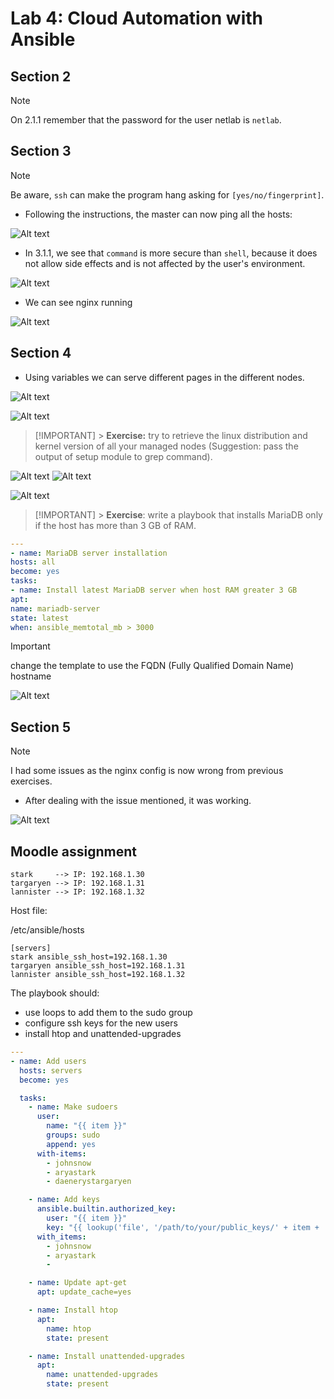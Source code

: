 # Lab 4: Cloud Automation with Ansible

## Section 2

> [!NOTE]
> On 2.1.1 remember that the password for the user netlab is `netlab`.

## Section 3

> [!NOTE]
> Be aware, `ssh` can make the program hang asking for `[yes/no/fingerprint]`.

- Following the instructions, the master can now ping all the hosts:

![Alt text](images/1.png)

- In 3.1.1, we see that `command` is more secure than `shell`, because it does not allow side effects and is not affected by the user's environment.

![Alt text](images/2.png)

- We can see nginx running

![Alt text](images/3.png)

## Section 4

- Using variables we can serve different pages in the different nodes.

![Alt text](images/4.png)

![Alt text](images/5.png)

> [!IMPORTANT] > **Exercise:** try to retrieve the linux distribution and kernel version of all your managed nodes (Suggestion:
> pass the output of setup module to grep command).

![Alt text](images/6.png)
![Alt text](images/7.png)

![Alt text](images/8.png)

> [!IMPORTANT] > **Exercise**: write a playbook that installs MariaDB only if the host has more than 3 GB of RAM.

```yaml
---
- name: MariaDB server installation
hosts: all
become: yes
tasks:
- name: Install latest MariaDB server when host RAM greater 3 GB
apt:
name: mariadb-server
state: latest
when: ansible_memtotal_mb > 3000
```

> [!IMPORTANT]
> change the template to use the FQDN (Fully Qualified Domain Name) hostname

![Alt text](images/9.png)

## Section 5

> [!NOTE]
> I had some issues as the nginx config is now wrong from previous exercises.

- After dealing with the issue mentioned, it was working.

![Alt text](images/10.png)

## Moodle assignment

```
stark     --> IP: 192.168.1.30
targaryen --> IP: 192.168.1.31
lannister --> IP: 192.168.1.32
```

Host file:

/etc/ansible/hosts

```
[servers]
stark ansible_ssh_host=192.168.1.30
targaryen ansible_ssh_host=192.168.1.31
lannister ansible_ssh_host=192.168.1.32
```

The playbook should:

- use loops to add them to the sudo group
- configure ssh keys for the new users
- install htop and unattended-upgrades

```yaml
---
- name: Add users
  hosts: servers
  become: yes

  tasks:
    - name: Make sudoers
      user:
        name: "{{ item }}"
        groups: sudo
        append: yes
      with-items:
        - johnsnow
        - aryastark
        - daenerystargaryen

    - name: Add keys
      ansible.builtin.authorized_key:
        user: "{{ item }}"
        key: "{{ lookup('file', '/path/to/your/public_keys/' + item + '.pub') }}"
      with_items:
        - johnsnow
        - aryastark
        -

    - name: Update apt-get
      apt: update_cache=yes

    - name: Install htop
      apt:
        name: htop
        state: present

    - name: Install unattended-upgrades
      apt:
        name: unattended-upgrades
        state: present
```
